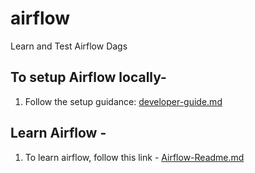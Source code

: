 # airflow
Learn and Test Airflow Dags

## To setup Airflow locally-
1. Follow the setup guidance: [developer-guide.md](developer-guide.md)


## Learn Airflow -
1. To learn airflow, follow this link - [Airflow-Readme.md](Airflow-Readme.md)
